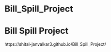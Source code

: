 # Bill_Spill_Project
<h1> Bill Spill Project </h1>
https://shital-janvalkar3.github.io/Bill_Spill_Project/
